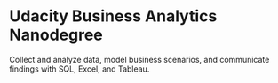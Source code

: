 # Udacity Business Analytics Nanodegree
Collect and analyze data, model business scenarios, and communicate findings with SQL, Excel, and Tableau.

